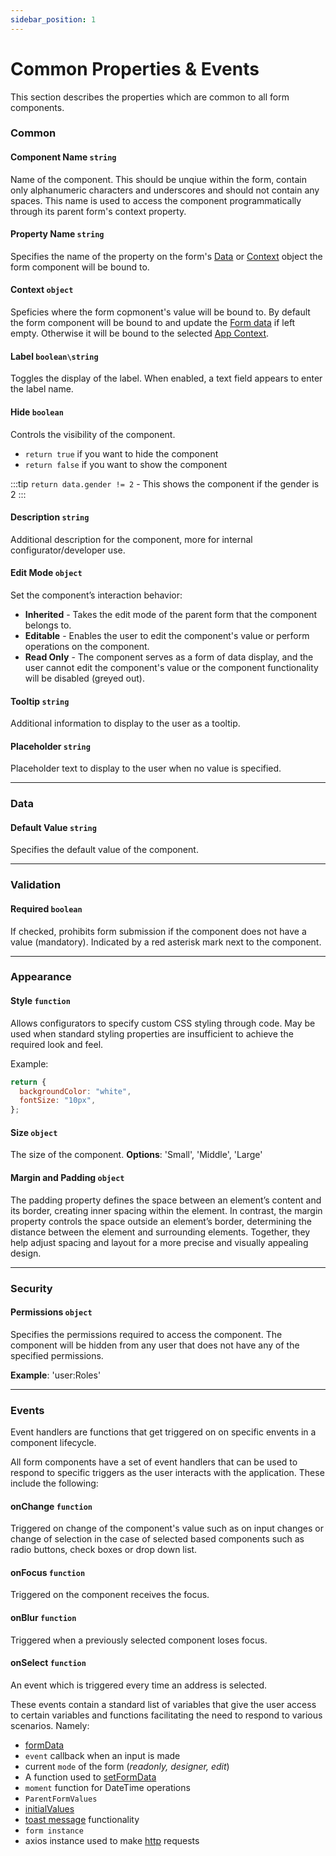 ```yaml
---
sidebar_position: 1
---
```


# Common Properties & Events

This section describes the properties which are common to all form components.

### Common
#### Component Name `string`
 Name of the component. This should be unqiue within the form, contain only alphanumeric characters and underscores and should not contain any spaces. This name is used to access the component programmatically through its parent form's context property.

#### Property Name `string`
 Specifies the name of the property on the form's [Data](/docs/front-end-basics/configured-views/client-side-scripting/shesha-objects/data) or [Context](/docs/front-end-basics/configured-views/client-side-scripting/shesha-objects/app-context) object the form component will be bound to.

#### Context `object`
 Speficies where the form copmonent's value will be bound to. By default the form component will be bound to and update the [Form data](/docs/front-end-basics/configured-views/client-side-scripting/shesha-objects/data) if left empty. Otherwise it will be bound to the selected [App Context](/docs/front-end-basics/configured-views/client-side-scripting/shesha-objects/app-context).

#### Label `boolean\string`
Toggles the display of the label. When enabled, a text field appears to enter the label name.

#### Hide `boolean`
 Controls the visibility of the component.
  - `return true` if you want to hide the component
  - `return false` if you want to show the component

:::tip
`return data.gender != 2` - This shows the component if the gender is 2
:::

#### Description `string`
 Additional description for the component, more for internal configurator/developer use.

#### Edit Mode `object`
Set the component’s interaction behavior:
- **Inherited** - Takes the edit mode of the parent form that the component belongs to.
- **Editable** - Enables the user to edit the component's value or perform operations on the component.
- **Read Only** - The component serves as a form of data display, and the user cannot edit the component's value or the component functionality will be disabled (greyed out).

#### Tooltip `string`
 Additional information to display to the user as a tooltip.

#### Placeholder `string`
 Placeholder text to display to the user when no value is specified.
___

### Data
#### Default Value `string`
 Specifies the default value of the component.

 ___

### Validation

#### Required `boolean`
 If checked, prohibits form submission if the component does not have a value (mandatory). Indicated by a red asterisk mark next to the component.

 ___

### Appearance

#### Style `function`
 Allows configurators to specify custom CSS styling through code. May be used when standard styling properties are insufficient to achieve the required look and feel.

Example:

```javascript
return {
  backgroundColor: "white",
  fontSize: "10px",
};
```

#### Size `object`
 The size of the component. **Options**: 'Small', 'Middle', 'Large'

#### Margin and Padding `object`
The padding property defines the space between an element’s content and its border, creating inner spacing within the element. In contrast, the margin property controls the space outside an element’s border, determining the distance between the element and surrounding elements. Together, they help adjust spacing and layout for a more precise and visually appealing design.

___

### Security

#### Permissions `object`
 Specifies the permissions required to access the component. The component will be hidden from any user that does not have any of the specified permissions.

 **Example**: 'user:Roles'

 ___

### Events
 Event handlers are functions that get triggered on on specific envents in a component lifecycle.

All form components have a set of event handlers that can be used to respond to specific triggers as the user interacts with the application. These include the following:

#### onChange `function`

Triggered on change of the component's value such as on input changes or change of selection in the case of selected based components such as radio buttons, check boxes or drop down list.

#### onFocus `function`

Triggered on the component receives the focus.

#### onBlur `function`

Triggered when a previously selected component loses focus.

#### onSelect `function`

An event which is triggered every time an address is selected.

These events contain a standard list of variables that give the user access to certain variables and functions facilitating the need to respond to various scenarios. Namely:

- [formData](/docs/front-end-basics/configured-views/client-side-scripting/shesha-objects/data)
- `event` callback when an input is made
- current `mode` of the form (_readonly, designer, edit_)
- A function used to [setFormData](/docs/front-end-basics/configured-views/client-side-scripting/set-form-data)
- `moment` function for DateTime operations
- `ParentFormValues`
- [initialValues](/docs/how-to-guides/initialize-dialog-from-parent)
- [toast message](/docs/front-end-basics/configured-views/client-side-scripting/basic-scripting#calling-an-api-using-the-get-method-to-retrieve-data-from-the-back-end) functionality
- `form instance`
- axios instance used to make [http](/docs/front-end-basics/configured-views/client-side-scripting/basic-scripting#calling-an-api-using-the-get-method-to-retrieve-data-from-the-back-end) requests
